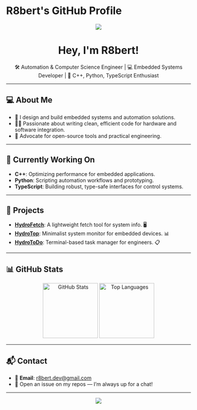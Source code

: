 # R8bert's GitHub Profile

<p align="center">
  <img src="https://capsule-render.vercel.app/api?type=waving&color=gradient&height=150&section=header&text=R8bert&fontSize=40&fontColor=ffffff" />
</p>

<h1 align="center">Hey, I'm R8bert!</h1>
<p align="center">
  🛠 Automation & Computer Science Engineer | 💻 Embedded Systems Developer | 🐍 C++, Python, TypeScript Enthusiast
</p>

---

## 💻 About Me

- 🔌 I design and build embedded systems and automation solutions.
- 🧑‍💻 Passionate about writing clean, efficient code for hardware and software integration.
- 🌟 Advocate for open-source tools and practical engineering.

---

## 🌱 Currently Working On

- **C++**: Optimizing performance for embedded applications.  
- **Python**: Scripting automation workflows and prototyping.  
- **TypeScript**: Building robust, type-safe interfaces for control systems.

---

## 🚀 Projects

- **[HydroFetch](https://github.com/R8bert/HydroFetch)**: A lightweight fetch tool for system info. 🖥️  
- **[HydroTop](https://github.com/R8bert/HydroTop)**: Minimalist system monitor for embedded devices. 📊  
- **[HydroToDo](https://github.com/R8bert/HydroToDo)**: Terminal-based task manager for engineers. 📋  

---

## 📊 GitHub Stats

<p align="center">
  <img height="150em" src="https://github-readme-stats.vercel.app/api?username=R8bert&show_icons=true&theme=dracula&hide_border=true" alt="GitHub Stats"/>
  <img height="150em" src="https://github-readme-stats.vercel.app/api/top-langs/?username=R8bert&layout=compact&theme=dracula&hide_border=true&langs_count=6" alt="Top Languages"/>
</p>

---

## 📬 Contact

- 📧 **Email**: r8bert.dev@gmail.com  
- 💬 Open an issue on my repos — I’m always up for a chat!

---

<p align="center">
  <img src="https://capsule-render.vercel.app/api?type=waving&color=gradient&height=100&section=footer" />
</p>
